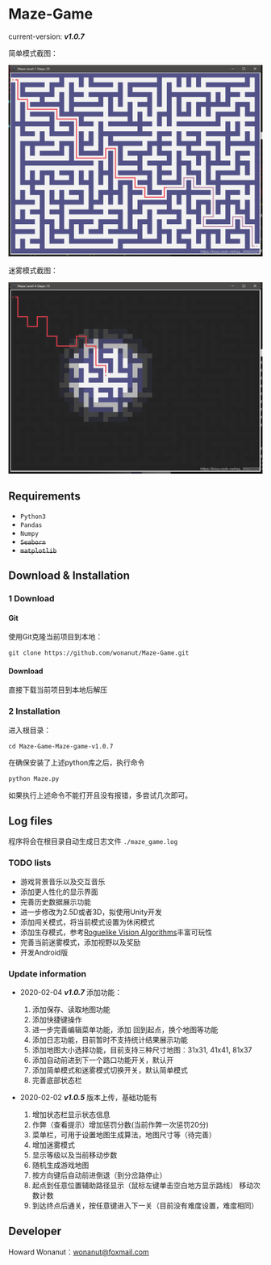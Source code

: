 # Maze-Game

current-version:  ***v1.0.7***

简单模式截图：

![](./imgs/img1.png)

迷雾模式截图：

![](./imgs/img2.png)



## Requirements

- `Python3`
- `Pandas`
- `Numpy`
- ~~`Seaborn`~~
- ~~`matplotlib`~~



## Download & Installation

### 1 Download

#### Git

使用Git克隆当前项目到本地：

```
git clone https://github.com/wonanut/Maze-Game.git
```

#### Download

直接下载当前项目到本地后解压



### 2 Installation

进入根目录：

```
cd Maze-Game-Maze-game-v1.0.7
```

在确保安装了上述python库之后，执行命令

```python
python Maze.py
```

如果执行上述命令不能打开且没有报错，多尝试几次即可。



## Log files

程序将会在根目录自动生成日志文件 `./maze_game.log` 



### TODO lists

- 游戏背景音乐以及交互音乐
- 添加更人性化的显示界面
- 完善历史数据展示功能
- 进一步修改为2.5D或者3D，拟使用Unity开发
- 添加闯关模式，将当前模式设置为休闲模式
- 添加生存模式，参考[Roguelike Vision Algorithms](http://www.adammil.net/blog/v125_Roguelike_Vision_Algorithms.html)丰富可玩性
- 完善当前迷雾模式，添加视野以及奖励
- 开发Android版



### Update information

- 2020-02-04 ***v1.0.7*** 添加功能：
  1. 添加保存、读取地图功能
  2. 添加快捷键操作
  3. 进一步完善编辑菜单功能，添加 回到起点，换个地图等功能
  4. 添加日志功能，目前暂时不支持统计结果展示功能
  5. 添加地图大小选择功能，目前支持三种尺寸地图：31x31, 41x41, 81x37
  6. 添加自动前进到下一个路口功能开关，默认开
  7. 添加简单模式和迷雾模式切换开关，默认简单模式
  8. 完善底部状态栏



- 2020-02-02 ***v1.0.5*** 版本上传，基础功能有
  1. 增加状态栏显示状态信息
  2. 作弊（查看提示）增加惩罚分数(当前作弊一次惩罚20分)
  3. 菜单栏，可用于设置地图生成算法，地图尺寸等（待完善）
  4. 增加迷雾模式
  5. 显示等级以及当前移动步数
  6. 随机生成游戏地图
  7. 按方向键后自动前进倒退（到分岔路停止）  
  8. 起点到任意位置辅助路径显示（鼠标左键单击空白地方显示路线）  移动次数计数 
  9. 到达终点后通关，按任意键进入下一关（目前没有难度设置，难度相同）



## Developer

Howard Wonanut：wonanut@foxmail.com
